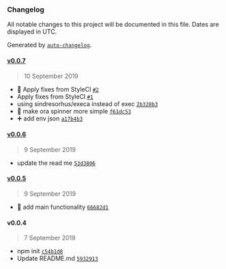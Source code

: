 ### Changelog

All notable changes to this project will be documented in this file. Dates are displayed in UTC.

Generated by [`auto-changelog`](https://github.com/CookPete/auto-changelog).

#### [v0.0.7](https://github.com/cendekia/rasa-chatter/compare/v0.0.6...v0.0.7)

> 10 September 2019

- :lipstick: Apply fixes from StyleCI [`#2`](https://github.com/cendekia/rasa-chatter/pull/2)
- Apply fixes from StyleCI [`#1`](https://github.com/cendekia/rasa-chatter/pull/1)
- using sindresorhus/execa instead of exec [`2b328b3`](https://github.com/cendekia/rasa-chatter/commit/2b328b3db07286358ff4dcc16ee54e24ee8f1aa1)
- :lipstick: make ora spinner more simple [`f61dc53`](https://github.com/cendekia/rasa-chatter/commit/f61dc5342986e1f44c8caa13500162f2c0228b1a)
- :heavy_plus_sign: add env json [`a17b4b3`](https://github.com/cendekia/rasa-chatter/commit/a17b4b3f205343aaa8ee1795323dac839eebcb33)

#### [v0.0.6](https://github.com/cendekia/rasa-chatter/compare/v0.0.5...v0.0.6)

> 9 September 2019

- update the read me [`53d3806`](https://github.com/cendekia/rasa-chatter/commit/53d3806175b09232629393a1c0aa9adde7d93eaf)

#### [v0.0.5](https://github.com/cendekia/rasa-chatter/compare/v0.0.4...v0.0.5)

> 9 September 2019

- :hammer: add main functionality [`66682d1`](https://github.com/cendekia/rasa-chatter/commit/66682d1739359562c74deb1023ad440a4d002d72)

#### v0.0.4

> 7 September 2019

- npm init [`c54b1d8`](https://github.com/cendekia/rasa-chatter/commit/c54b1d83b5a1b52a130156b9c08a333d92ecc443)
- Update README.md [`5932913`](https://github.com/cendekia/rasa-chatter/commit/5932913618470276b8e833ce13f13cb3d9bc3741)
